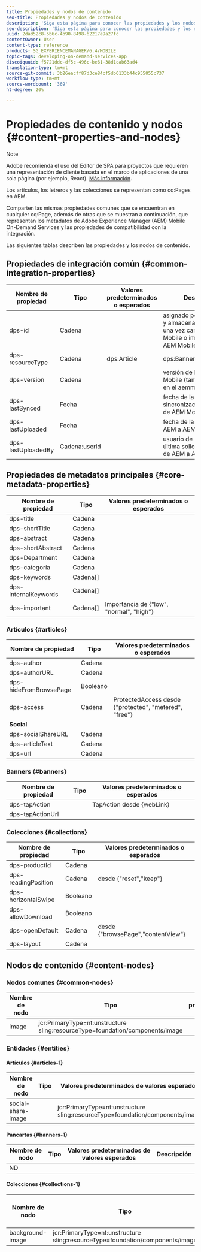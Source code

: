 ```yaml
---
title: Propiedades y nodos de contenido
seo-title: Propiedades y nodos de contenido
description: 'Siga esta página para conocer las propiedades y los nodos del contenido.  '
seo-description: 'Siga esta página para conocer las propiedades y los nodos del contenido.  '
uuid: 2dad52c8-5b6c-4b90-8498-62217a9a27fc
contentOwner: User
content-type: reference
products: SG_EXPERIENCEMANAGER/6.4/MOBILE
topic-tags: developing-on-demand-services-app
discoiquuid: f5721ddc-df5c-496c-be61-38d1cab63ad4
translation-type: tm+mt
source-git-commit: 3b26eacff87d3ce84cf5db6133b44c955055c737
workflow-type: tm+mt
source-wordcount: '369'
ht-degree: 20%

---
```



# Propiedades de contenido y nodos {#content-properties-and-nodes}

>[!NOTE]
>
>Adobe recomienda el uso del Editor de SPA para proyectos que requieren una representación de cliente basada en el marco de aplicaciones de una sola página (por ejemplo, React). [Más información](/help/sites-developing/spa-overview.md).

Los artículos, los letreros y las colecciones se representan como cq:Pages en AEM.

Comparten las mismas propiedades comunes que se encuentran en cualquier cq:Page, además de otras que se muestran a continuación, que representan los metadatos de Adobe Experience Manager (AEM) Mobile On-Demand Services y las propiedades de compatibilidad con la integración.

Las siguientes tablas describen las propiedades y los nodos de contenido.

## Propiedades de integración común {#common-integration-properties}

| **Nombre de propiedad** | **Tipo** | **Valores predeterminados o esperados** | **Descripción** |
|---|---|---|---|
| dps-id | Cadena |  | asignado por AEM Mobile y almacenado por AEM una vez cargado en AEM Mobile o importado de AEM Mobile |
| dps-resourceType | Cadena | dps:Article | dps:Banner | dps:Collection | entity type, propiedad |
| dps-version | Cadena |  | versión de la entidad AEM Mobile (también incluida en el aemm-id completo) |
| dps-lastSynced | Fecha |  | fecha de la última sincronización/importación de AEM Mobile en AEM |
| dps-lastUploaded | Fecha |  | fecha de la última carga de AEM a AEM Mobile |
| dps-lastUploadedBy | Cadena:userid |  | usuario de ID que realizó la última solicitud de carga de AEM a AEM Mobile |

## Propiedades de metadatos principales {#core-metadata-properties}

| Nombre de propiedad | Tipo | Valores predeterminados o esperados |
|--- |--- |--- |
| dps-title | Cadena |  |
| dps-shortTitle | Cadena |  |
| dps-abstract | Cadena |  |
| dps-shortAbstract | Cadena |  |
| dps-Department | Cadena |  |
| dps-categoría | Cadena |  |
| dps-keywords | Cadena[] |  |
| dps-internalKeywords | Cadena[] |  |
| dps-important | Cadena[] | Importancia de {&quot;low&quot;, &quot;normal&quot;, &quot;high&quot;} |

### Artículos {#articles}

| **Nombre de propiedad** | **Tipo** | **Valores predeterminados o esperados** |
|---|---|---|
| dps-author | Cadena |  |
| dps-authorURL | Cadena |  |
| dps-hideFromBrowsePage | Booleano |  |
| dps-access | Cadena | ProtectedAccess desde {&quot;protected&quot;, &quot;metered&quot;, &quot;free&quot;} |
| **Social** |  |  |
| dps-socialShareURL | Cadena |  |
| dps-articleText | Cadena |  |
| dps-url | Cadena |  |

### Banners {#banners}

| **Nombre de propiedad** | **Tipo** | **Valores predeterminados o esperados** |
|---|---|---|
| dps-tapAction |  | TapAction desde {webLink} |
| dps-tapActionUrl |  |  |

### Colecciones {#collections}

| Nombre de propiedad | Tipo | Valores predeterminados o esperados |
|--- |--- |--- |
| dps-productId | Cadena |  |
| dps-readingPosition | Cadena | desde {&quot;reset&quot;,&quot;keep&quot;} |
| dps-horizontalSwipe | Booleano |  |
| dps-allowDownload | Booleano |  |
| dps-openDefault | Cadena | desde {&quot;browsePage&quot;,&quot;contentView&quot;} |
| dps-layout | Cadena |  |

## Nodos de contenido {#content-nodes}

### Nodos comunes {#common-nodes}

| Nombre de nodo | Tipo | Valores predeterminados o esperados | Descripción |
|--- |--- |--- |--- |
| image | jcr:PrimaryType=nt:unstructure <br> sling:resourceType=foundation/components/image |  |  |

### Entidades {#entities}

#### Artículos {#articles-1}

| Nombre de nodo | Tipo | Valores predeterminados de valores esperados | Descripción |
|--- |--- |--- |--- |
| social-share-image |  | jcr:PrimaryType=nt:unstructure <br> sling:resourceType=foundation/components/image |  |

#### Pancartas {#banners-1}

| Nombre de nodo | Tipo | Valores predeterminados de valores esperados | Descripción |
|---|---|---|---|
| ND |  |  |  |

#### Colecciones {#collections-1}

| Nombre de nodo | Tipo | Valores predeterminados de valores esperados | Descripción |
|--- |--- |--- |--- |
| background-image | jcr:PrimaryType=nt:unstructure <br> sling:resourceType=foundation/components/image |  |  |

